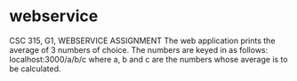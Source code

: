 # webservice
CSC 315, G1, WEBSERVICE ASSIGNMENT
The web application prints the average of 3 numbers of choice. The numbers are keyed in as follows: localhost:3000/a/b/c where a, b and c are the numbers whose average is to be calculated.
